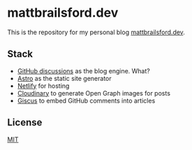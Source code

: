 # mattbrailsford.dev

This is the repository for my personal blog [mattbrailsford.dev](https://mattbrailsford.dev).

## Stack
- [GitHub discussions](https://github.com/mattbrailsford/mattbrailsford.dev/discussions) as the blog engine. What?
- [Astro](https://astro.build) as the static site generator
- [Netlify](https://www.netlify.com) for hosting
- [Cloudinary](https://cloudinary.com) to generate Open Graph images for posts
- [Giscus](https://github.com/giscus/giscus) to embed GitHub comments into articles

## License
[MIT](LICENSE.md)